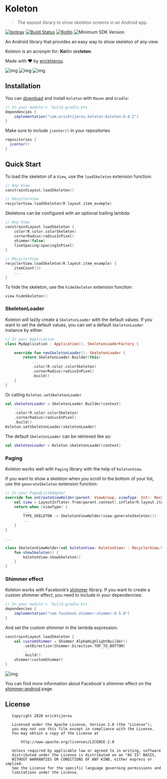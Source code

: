 # Koleton

> The easiest library to show skeleton screens in an Android app.

[![bintray](https://api.bintray.com/packages/ericktijerou/maven/koleton/images/download.svg)](https://bintray.com/ericktijerou/maven/koleton/_latestVersion)
[![Build Status](https://travis-ci.com/ericktijerou/koleton.svg?branch=master)](https://travis-ci.com/ericktijerou/koleton)
[![Kotlin](https://img.shields.io/badge/Kotlin-1.3.72-blueviolet.svg)](https://kotlinlang.org)
![Minimum SDK Version](https://img.shields.io/badge/minSdkVersion-14-brightgreen.svg)

An Android library that provides an easy way to show skeleton of any view.

Koleton is an acronym for: **Ko**tlin ske**leton**.

Made with ❤ by [ericktijerou](https://ericktijerou.com).

![img](image/journey_list.gif)
![img](image/paging.gif)
![img](image/journey_detail.gif)

## Installation
You can [download](https://bintray.com/ericktijerou/maven/koleton/_latestVersion) and install `Koleton` with `Maven` and `Gradle`:

```gradle
// In your module's `build.gradle.kts`
dependencies {
    implementation("com.ericktijerou.koleton:koleton:0.8.2")
}
```

Make sure to include `jcenter()` in your repositories
```gradle
repositories {
  jcenter()
}
```

## Quick Start
To load the skeleton of a `View`, use the `loadSkeleton` extension function:

```kotlin
// Any View
constraintLayout.loadSkeleton()

// RecyclerView
recyclerView.loadSkeleton(R.layout.item_example)
```

Skeletons can be configured with an optional trailing lambda:

```kotlin
// Any View
constraintLayout.loadSkeleton {
    color(R.color.colorSkeleton)
    cornerRadius(radiusInPixel)
    shimmer(false)
    lineSpacing(spacingInPixel)
}

// RecyclerView
recyclerView.loadSkeleton(R.layout.item_example) {
    itemCount(3)
    ...
}
```

To hide the skeleton, use the `hideSkeleton` extension function:

```kotlin
view.hideSkeleton()
```

### SkeletonLoader
Koleton will lazily create a `SkeletonLoader` with the default values.
If you want to set the default values, you can set a default `SkeletonLoader` instance by either:

```kotlin
// In your Application
class MyApplication : Application(), SkeletonLoaderFactory {

    override fun newSkeletonLoader(): SkeletonLoader {
        return SkeletonLoader.Builder(this)
            ...
            .color(R.color.colorSkeleton)
            .cornerRadius(radiusInPixel)
            .build()
    }
}
```

Or calling `Koleton.setSkeletonLoader`
```kotlin
val skeletonLoader = SkeletonLoader.Builder(context)
    ...
    .color(R.color.colorSkeleton)
    .cornerRadius(radiusInPixel)
    .build()
Koleton.setSkeletonLoader(skeletonLoader)
```

The default `SkeletonLoader` can be retrieved like so:
```kotlin
val skeletonLoader = Koleton.skeletonLoader(context)
```

### Paging
Koleton works well with `Paging` library with the help of `KoletonView`.

If you want to show a skeleton when you scroll to the bottom of your list, use the `generateSkeleton` extension function:

```kotlin
// In your PagedListAdapter
override fun onCreateViewHolder(parent: ViewGroup, viewType: Int): RecyclerView.ViewHolder {
    val view = LayoutInflater.from(parent.context).inflate(R.layout.item_sample, parent, false)
    return when (viewType) {
        ...
        TYPE_SKELETON -> SkeletonViewHolder(view.generateSkeleton())
        ...
    }
}

...

class SkeletonViewHolder(val koletonView: KoletonView) : RecyclerView.ViewHolder(koletonView) {
    fun showSkeleton() {
        koletonView.showSkeleton()
    }
}
```

### Shimmer effect
Koleton works with Facebook’s [shimmer](https://github.com/facebook/shimmer-android) library. If you want to create a custom shimmer effect, you need to include in your dependencies:

```gradle
// In your module's `build.gradle.kts`
dependencies {
    implementation("com.facebook.shimmer:shimmer:0.5.0")
}
```

And set the custom shimmer in the lambda expression:

```kotlin
constraintLayout.loadSkeleton {
    val customShimmer = Shimmer.AlphaHighlightBuilder()
        .setDirection(Shimmer.Direction.TOP_TO_BOTTOM)
        ...
        .build()
    shimmer(customShimmer)
}
```

![img](image/custom_shimmer.gif)

You can find more information about Facebook's shimmer effect on the [shimmer-android](http://facebook.github.io/shimmer-android) page.

## License

       Copyright 2020 ericktijerou

       Licensed under the Apache License, Version 2.0 (the "License");
       you may not use this file except in compliance with the License.
       You may obtain a copy of the License at

           http://www.apache.org/licenses/LICENSE-2.0

       Unless required by applicable law or agreed to in writing, software
       distributed under the License is distributed on an "AS IS" BASIS,
       WITHOUT WARRANTIES OR CONDITIONS OF ANY KIND, either express or implied.
       See the License for the specific language governing permissions and
       limitations under the License.